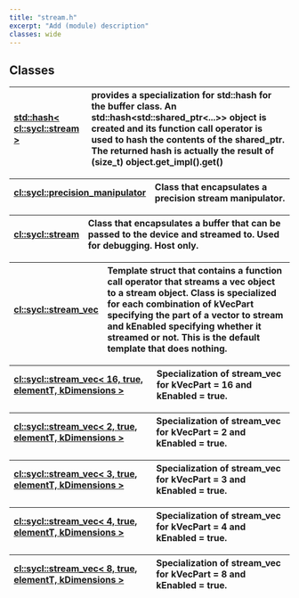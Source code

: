 ```yaml
---
title: "stream.h"
excerpt: "Add (module) description"
classes: wide
---
```



## Classes

| [std::hash< cl::sycl::stream >](./std::hash<cl::sycl::stream>/README.md) | provides a specialization for std::hash for the buffer class. An std::hash<std::shared_ptr<...>> object is created and its function call operator is used to hash the contents of the shared_ptr. The returned hash is actually the result of (size_t) object.get_impl().get()  |
| :--- | :--- |


| [cl::sycl::precision_manipulator](./cl::sycl::precision_manipulator/README.md) | Class that encapsulates a precision stream manipulator.  |
| :--- | :--- |


| [cl::sycl::stream](./cl::sycl::stream/README.md) | Class that encapsulates a buffer that can be passed to the device and streamed to. Used for debugging. Host only.  |
| :--- | :--- |


| [cl::sycl::stream_vec](./cl::sycl::stream_vec/README.md) | Template struct that contains a function call operator that streams a vec object to a stream object. Class is specialized for each combination of kVecPart specifying the part of a vector to stream and kEnabled specifying whether it streamed or not. This is the default template that does nothing.  |
| :--- | :--- |


| [cl::sycl::stream_vec< 16, true, elementT, kDimensions >](./cl::sycl::stream_vec<16,true,elementT,kDimensions>/README.md) | Specialization of stream_vec for kVecPart = 16 and kEnabled = true.  |
| :--- | :--- |


| [cl::sycl::stream_vec< 2, true, elementT, kDimensions >](./cl::sycl::stream_vec<2,true,elementT,kDimensions>/README.md) | Specialization of stream_vec for kVecPart = 2 and kEnabled = true.  |
| :--- | :--- |


| [cl::sycl::stream_vec< 3, true, elementT, kDimensions >](./cl::sycl::stream_vec<3,true,elementT,kDimensions>/README.md) | Specialization of stream_vec for kVecPart = 3 and kEnabled = true.  |
| :--- | :--- |


| [cl::sycl::stream_vec< 4, true, elementT, kDimensions >](./cl::sycl::stream_vec<4,true,elementT,kDimensions>/README.md) | Specialization of stream_vec for kVecPart = 4 and kEnabled = true.  |
| :--- | :--- |


| [cl::sycl::stream_vec< 8, true, elementT, kDimensions >](./cl::sycl::stream_vec<8,true,elementT,kDimensions>/README.md) | Specialization of stream_vec for kVecPart = 8 and kEnabled = true.  |
| :--- | :--- |
